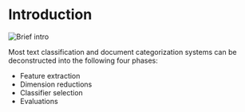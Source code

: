 # Introduction

![Brief intro](https://github.com/mehdigolzadeh/Data_science_helper/images/OverviewTextClassification.png?raw=true)

Most text classification and document categorization systems can be deconstructed into the following four phases:
* Feature extraction
* Dimension reductions
* Classifier selection
* Evaluations
